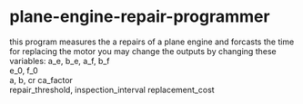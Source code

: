 # plane-engine-repair-programmer
this program measures the a repairs of a plane engine and forcasts the time for replacing the motor 
you may change the outputs by changing these variables:
a_e, b_e, a_f, b_f  
e_0, f_0  
a, b, cr 
ca_factor  
repair_threshold, inspection_interval 
replacement_cost
